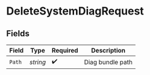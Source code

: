 # DeleteSystemDiagRequest


## Fields

| Field              | Type               | Required           | Description        |
| ------------------ | ------------------ | ------------------ | ------------------ |
| `Path`             | *string*           | :heavy_check_mark: | Diag bundle path   |
